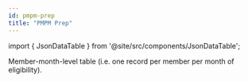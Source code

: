 ```yaml
---
id: pmpm-prep
title: "PMPM Prep"
---
```


import { JsonDataTable } from '@site/src/components/JsonDataTable';

Member-month-level table (i.e. one record per member per month of eligibility).

<JsonDataTable jsonPath="nodes.model\.the_tuva_project\.financial_pmpm__pmpm_prep.columns" />